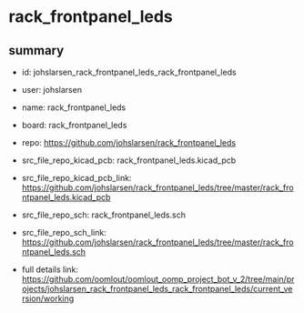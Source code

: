 # rack_frontpanel_leds
 
## summary 
* id: johslarsen_rack_frontpanel_leds_rack_frontpanel_leds
* user: johslarsen
* name: rack_frontpanel_leds
* board: rack_frontpanel_leds
* repo: https://github.com/johslarsen/rack_frontpanel_leds
* src_file_repo_kicad_pcb: rack_frontpanel_leds.kicad_pcb
* src_file_repo_kicad_pcb_link: https://github.com/johslarsen/rack_frontpanel_leds/tree/master/rack_frontpanel_leds.kicad_pcb


* src_file_repo_sch: rack_frontpanel_leds.sch
* src_file_repo_sch_link: https://github.com/johslarsen/rack_frontpanel_leds/tree/master/rack_frontpanel_leds.sch
* full details link: https://github.com/oomlout/oomlout_oomp_project_bot_v_2/tree/main/projects/johslarsen_rack_frontpanel_leds_rack_frontpanel_leds/current_version/working  






